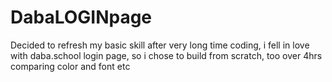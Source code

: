 # DabaLOGINpage
Decided to refresh my basic skill after very long time coding, i fell in love with daba.school login page, so i chose to build from scratch, too over 4hrs comparing color and font etc

